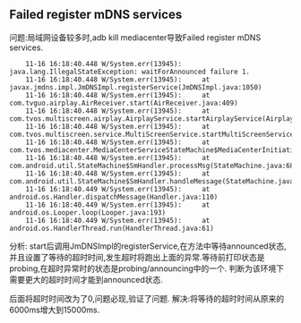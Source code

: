 ## Failed register mDNS services
问题:局域网设备较多时,adb kill mediacenter导致Failed register mDNS services.

        
        11-16 16:18:40.448 W/System.err(13945): java.lang.IllegalStateException: waitForAnnounced failure 1.
        11-16 16:18:40.448 W/System.err(13945): 	at javax.jmdns.impl.JmDNSImpl.registerService(JmDNSImpl.java:1050)
        11-16 16:18:40.448 W/System.err(13945): 	at com.tvguo.airplay.AirReceiver.start(AirReceiver.java:409)
        11-16 16:18:40.448 W/System.err(13945): 	at com.tvos.multiscreen.airplay.AirplayService.startAirplayService(AirplayService.java:83)
        11-16 16:18:40.448 W/System.err(13945): 	at com.tvos.multiscreen.service.MultiScreenService.startMultiScreenServices(MultiScreenService.java:207)
        11-16 16:18:40.448 W/System.err(13945): 	at com.tvos.mediacenter.MediaCenterServiceStateMachine$MediaCenterInitiatingState.processMessage(MediaCenterServiceStateMachine.java:158)
        11-16 16:18:40.448 W/System.err(13945): 	at com.android.util.StateMachine$SmHandler.processMsg(StateMachine.java:684)
        11-16 16:18:40.448 W/System.err(13945): 	at com.android.util.StateMachine$SmHandler.handleMessage(StateMachine.java:507)
        11-16 16:18:40.449 W/System.err(13945): 	at android.os.Handler.dispatchMessage(Handler.java:110)
        11-16 16:18:40.449 W/System.err(13945): 	at android.os.Looper.loop(Looper.java:193)
        11-16 16:18:40.449 W/System.err(13945): 	at android.os.HandlerThread.run(HandlerThread.java:61)

分析:
start后调用JmDNSImpl的registerService,在方法中等待announced状态,并且设置了等待的超时时间,发生超时将跑出上面的异常.等待前打印状态是probing,在超时异常时的状态是probing/announcing中的一个.
判断为该环境下需要更大的超时时间才能到announced状态.

后面将超时时间改为了0,问题必现,验证了问题.
解决:将等待的超时时间从原来的6000ms增大到15000ms.